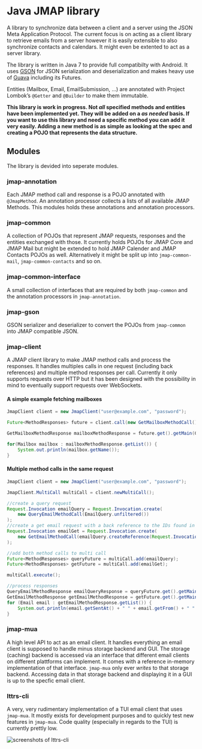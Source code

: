 # Java JMAP library

A library to synchronize data between a client and a server using the JSON Meta Application Protocol. The current focus is on acting as a client library to retrieve emails from a server however it is easily extensible to also synchronize contacts and calendars. It might even be extented to act as a server library.

The library is written in Java 7 to provide full compatibilty with Android. It uses [GSON](https://github.com/google/gson) for JSON serialization and deserialization and makes heavy use of [Guava](https://github.com/google/guava) including its Futures. 

Entities (Mailbox, Email, EmailSubmission, …) are annotated with Project Lombok’s `@Getter` and `@Builder` to make them immutable.

**This library is work in progress. Not *all* specified methods and entities have been implemented yet. They will be added on a *as needed* basis. If you want to use this library and need a specific method you can add it very easily. Adding a new method is as simple as looking at the spec and creating a POJO that represents the data structure.**

## Modules

The library is devided into seperate modules.

### jmap-annotation

Each JMAP method call and response is a POJO annotated with `@JmapMethod`. An annotation processor collects a lists of all available JMAP Methods. This modules holds these annotations and annotation processors.

### jmap-common

A collection of POJOs that represent JMAP requests, responses and the entities exchanged with those. It currently holds POJOs for JMAP Core and JMAP Mail but might be extended to hold JMAP Calender and JMAP Contacts POJOs as well. Alternatively it might be split up into `jmap-common-mail`, `jmap-common-contacts` and so on.

### jmap-common-interface

A small collection of interfaces that are required by both `jmap-common` and the annotation processors in `jmap-annotation`.

### jmap-gson

GSON serializer and deserializer to convert the POJOs from `jmap-common` into JMAP compatible JSON.

### jmap-client

A JMAP client library to make JMAP method calls and process the responses. It handles multiples calls in one request (including back references) and multiple method responses per call. Currently it only supports requests over HTTP but it has been designed with the possibility in mind to eventually support requests over WebSockets.

#### A simple example fetching mailboxes

```java
JmapClient client = new JmapClient("user@example.com", "password");

Future<MethodResponses> future = client.call(new GetMailboxMethodCall());

GetMailboxMethodResponse mailboxMethodResponse = future.get().getMain(GetMailboxMethodResponse.class);

for(Mailbox mailbox : mailboxMethodResponse.getList()) {
    System.out.println(mailbox.getName());
}
```

#### Multiple method calls in the same request

```java
JmapClient client = new JmapClient("user@example.com", "password");

JmapClient.MultiCall multiCall = client.newMultiCall();

//create a query request
Request.Invocation emailQuery = Request.Invocation.create(
    new QueryEmailMethodCall(EmailQuery.unfiltered())
);
//create a get email request with a back reference to the IDs found in the previous request
Request.Invocation emailGet = Request.Invocation.create(
    new GetEmailMethodCall(emailQuery.createReference(Request.Invocation.ResultReference.Path.IDS))
);

//add both method calls to multi call
Future<MethodResponses> queryFuture = multiCall.add(emailQuery);
Future<MethodResponses> getFuture = multiCall.add(emailGet);

multiCall.execute();

//process responses
QueryEmailMethodResponse emailQueryResponse = queryFuture.get().getMain(QueryEmailMethodResponse.class);
GetEmailMethodResponse getEmailMethodResponse = getFuture.get().getMain(GetEmailMethodResponse.class);
for (Email email : getEmailMethodResponse.getList()) {
    System.out.println(email.getSentAt() + " " + email.getFrom() + " " + email.getSubject());
}
```

### jmap-mua

A high level API to act as an email client. It handles everything an email client is supposed to handle minus storage backend and GUI. The storage (caching) backend is accessed via an interface that different email clients on different plattforms can implement. It comes with a reference in-memory implementation of that interface. `jmap-mua` only ever *writes* to that storage backend. Accessing data in that storage backend and displaying it in a GUI is up to the specfic email client.

### lttrs-cli

A very, very rudimentary implementation of a TUI email client that uses `jmap-mua`. It mostly exists for development purposes and to quickly test new features in `jmap-mua`. Code quality (especially in regards to the TUI) is currently prettly low.

![screenshots of lttrs-cli](https://gultsch.de/files/lttrs-cli.png)
